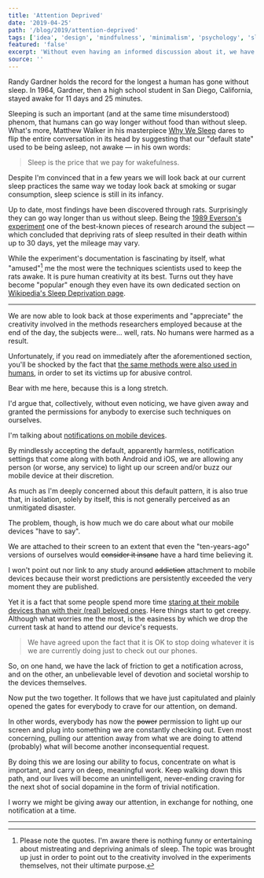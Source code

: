 ```yaml
---
title: 'Attention Deprived'
date: '2019-04-25'
path: '/blog/2019/attention-deprived'
tags: ['idea', 'design', 'mindfulness', 'minimalism', 'psychology', 'sleep']
featured: 'false'
excerpt: 'Without even having an informed discussion about it, we have just capitulated and plainly opened the gates for everybody to light up our devices displays, on demand.'
source: ''
---
```


Randy Gardner holds the record for the longest a human has gone without sleep. In 1964, Gardner, then a high school student in San Diego, California, stayed awake for 11 days and 25 minutes.

Sleeping is such an important (and at the same time misunderstood) phenom, that humans can go way longer without food than without sleep. What's more, Matthew Walker in his masterpiece [Why We Sleep](https://www.amazon.com/dp/1501144316/) dares to flip the entire conversation in its head by suggesting that our "default state" used to be being asleep, not awake — in his own words:

> Sleep is the price that we pay for wakefulness.

Despite I'm convinced that in a few years we will look back at our current sleep practices the same way we today look back at smoking or sugar consumption, sleep science is still in its infancy.

Up to date, most findings have been discovered through rats. Surprisingly they can go way longer than us without sleep. Being the [1989 Everson's experiment](https://academic.oup.com/sleep/article/12/1/13/2742633) one of the best-known pieces of research around the subject — which concluded that depriving rats of sleep resulted in their death within up to 30 days, yet the mileage may vary.

While the experiment's documentation is fascinating by itself, what "amused"[^1] me the most were the techniques scientists used to keep the rats awake. It is pure human creativity at its best. Turns out they have become "popular" enough they even have its own dedicated section on [Wikipedia's Sleep Deprivation page](https://en.wikipedia.org/wiki/Sleep_deprivation#Scientific_study_of_laboratory_animals).

---

We are now able to look back at those experiments and "appreciate" the creativity involved in the methods researchers employed because at the end of the day, the subjects were... well, rats. No humans were harmed as a result.

Unfortunately, if you read on immediately after the aforementioned section, you'll be shocked by the fact that [the same methods were also used in humans](https://www.domesticshelters.org/articles/identifying-abuse/sleep-deprivation-as-abuse), in order to set its victims up for abusive control.

Bear with me here, because this is a long stretch.

I'd argue that, collectively, without even noticing, we have given away and granted the permissions for anybody to exercise such techniques on ourselves.

I'm talking about [notifications on mobile devices](/blog/2016/little-hacks).

By mindlessly accepting the default, apparently harmless, notification settings that come along with both Android and iOS, we are allowing any person (or worse, any service) to light up our screen and/or buzz our mobile device at their discretion.

As much as I'm deeply concerned about this default pattern, it is also true that, in isolation, solely by itself, this is not generally perceived as an unmitigated disaster.

The problem, though, is how much we do care about what our mobile devices "have to say".

We are attached to their screen to an extent that even the "ten-years-ago" versions of ourselves would ~~consider it insane~~ have a hard time believing it.

I won't point out nor link to any study around ~~addiction~~ attachment to mobile devices because their worst predictions are persistently exceeded the very moment they are published.

Yet it is a fact that some people spend more time [staring at their mobile devices than with their (real) beloved ones](/blog/2018/ready-player-one). Here things start to get creepy. Although what worries me the most, is the easiness by which we drop the current task at hand to attend our device's requests.

> We have agreed upon the fact that it is OK to stop doing whatever it is we are currently doing just to check out our phones.

So, on one hand, we have the lack of friction to get a notification across, and on the other, an unbelievable level of devotion and societal worship to the devices themselves.

Now put the two together. It follows that we have just capitulated and plainly opened the gates for everybody to crave for our attention, on demand.

In other words, everybody has now the ~~power~~ permission to light up our screen and plug into something we are constantly checking out. Even most concerning, pulling our attention away from what we are doing to attend (probably) what will become another inconsequential request.

By doing this we are losing our ability to focus, concentrate on what is important, and carry on deep, meaningful work. Keep walking down this path, and our lives will become an unintelligent, never-ending craving for the next shot of social dopamine in the form of trivial notification.

I worry we might be giving away our attention, in exchange for nothing, one notification at a time.

---

[^1]: Please note the quotes. I'm aware there is nothing funny or entertaining about mistreating and depriving animals of sleep. The topic was brought up just in order to point out to the creativity involved in the experiments themselves, not their ultimate purpose.
